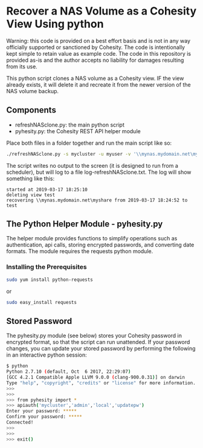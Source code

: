 # Recover a NAS Volume as a Cohesity View Using python

Warning: this code is provided on a best effort basis and is not in any way officially supported or sanctioned by Cohesity. The code is intentionally kept simple to retain value as example code. The code in this repository is provided as-is and the author accepts no liability for damages resulting from its use.

This python script clones a NAS volume as a Cohesity view. IF the view already exists, it will delete it and recreate it from the newer version of the NAS volume backup.

## Components

* refreshNASclone.py: the main python script
* pyhesity.py: the Cohesity REST API helper module

Place both files in a folder together and run the main script like so:

```bash
./refreshNASclone.py -s mycluster -u myuser -v '\\mynas.mydomain.net\myshare' -n test
```

The script writes no output to the screen (it is designed to run from a scheduler), but will log to a file log-refreshNASclone.txt. The log will show something like this:

```text
started at 2019-03-17 18:25:10
deleting view test
recovering \\mynas.mydomain.net\myshare from 2019-03-17 18:24:52 to test
```

## The Python Helper Module - pyhesity.py

The helper module provides functions to simplify operations such as authentication, api calls, storing encrypted passwords, and converting date formats. The module requires the requests python module.

### Installing the Prerequisites

```bash
sudo yum install python-requests
```

or

```bash
sudo easy_install requests
```

## Stored Password

The pyhesity.py module (see below) stores your Cohesity password in encrypted format, so that the script can run unattended. If your password changes, you can update your stored password by performing the following in an interactive python session:

```bash
$ python
Python 2.7.10 (default, Oct  6 2017, 22:29:07)
[GCC 4.2.1 Compatible Apple LLVM 9.0.0 (clang-900.0.31)] on darwin
Type "help", "copyright", "credits" or "license" for more information.
>>>
>>>
>>> from pyhesity import *
>>> apiauth('mycluster','admin','local','updatepw')
Enter your password: *****
Confirm your password: *****
Connected!
>>>
>>>
>>> exit()
```
